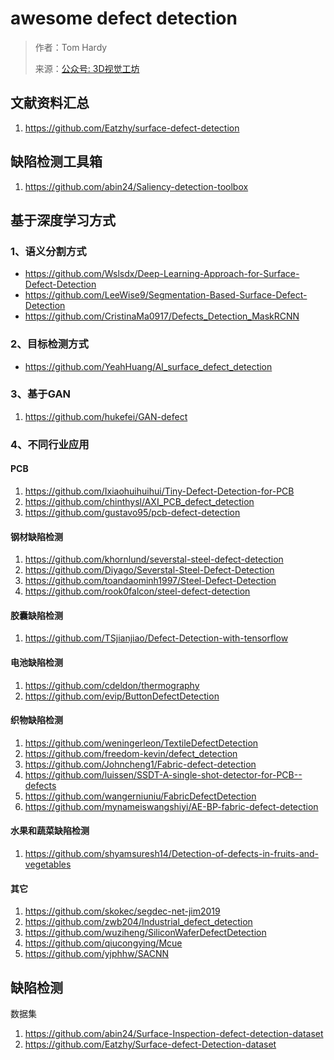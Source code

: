 # awesome defect detection

> 作者：Tom Hardy
>
> 来源：[公众号: 3D视觉工坊](https://mp.weixin.qq.com/s?__biz=MzU1MjY4MTA1MQ==&mid=2247484684&idx=1&sn=e812540aee03a4fc54e44d5555ccb843&chksm=fbff2e38cc88a72e180f0f6b0f7b906dd616e7d71fffb9205d529f1238e8ef0f0c5554c27dd7&token=691734513&lang=zh_CN#rd)

## 文献资料汇总

1. https://github.com/Eatzhy/surface-defect-detection

## 缺陷检测工具箱

1. https://github.com/abin24/Saliency-detection-toolbox

## 基于深度学习方式

### 1、语义分割方式

- https://github.com/Wslsdx/Deep-Learning-Approach-for-Surface-Defect-Detection
- https://github.com/LeeWise9/Segmentation-Based-Surface-Defect-Detection
- https://github.com/CristinaMa0917/Defects_Detection_MaskRCNN

### 2、目标检测方式

- https://github.com/YeahHuang/Al_surface_defect_detection

### 3、基于GAN

1. https://github.com/hukefei/GAN-defect

### 4、不同行业应用

#### PCB

1. https://github.com/Ixiaohuihuihui/Tiny-Defect-Detection-for-PCB
2. https://github.com/chinthysl/AXI_PCB_defect_detection
3. https://github.com/gustavo95/pcb-defect-detection

#### 钢材缺陷检测

1. https://github.com/khornlund/severstal-steel-defect-detection
2. https://github.com/Diyago/Severstal-Steel-Defect-Detection
3. https://github.com/toandaominh1997/Steel-Defect-Detection
4. https://github.com/rook0falcon/steel-defect-detection

#### 胶囊缺陷检测

1. https://github.com/TSjianjiao/Defect-Detection-with-tensorflow

#### 电池缺陷检测

1. https://github.com/cdeldon/thermography
2. https://github.com/evip/ButtonDefectDetection

#### 织物缺陷检测

1. https://github.com/weningerleon/TextileDefectDetection
2. https://github.com/freedom-kevin/defect_detection
3. https://github.com/Johncheng1/Fabric-defect-detection
4. https://github.com/luissen/SSDT-A-single-shot-detector-for-PCB--defects
5. https://github.com/wangerniuniu/FabricDefectDetection
6. https://github.com/mynameiswangshiyi/AE-BP-fabric-defect-detection

#### 水果和蔬菜缺陷检测

1. https://github.com/shyamsuresh14/Detection-of-defects-in-fruits-and-vegetables

#### 其它

1. https://github.com/skokec/segdec-net-jim2019
2. https://github.com/zwb204/Industrial_defect_detection
3. https://github.com/wuziheng/SiliconWaferDefectDetection
4. https://github.com/qiucongying/Mcue
5. https://github.com/yjphhw/SACNN

## 缺陷检测

数据集

1. https://github.com/abin24/Surface-Inspection-defect-detection-dataset
2. https://github.com/Eatzhy/Surface-defect-Detection-dataset
